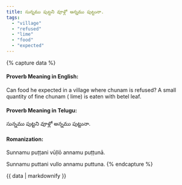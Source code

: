 ```yaml
---
title: సున్నము పుట్టని వూళ్లో అన్నము పుట్టునా.
tags:
  - "village"
  - "refused"
  - "lime"
  - "food"
  - "expected"
---
```


{% capture data %}
#### Proverb Meaning in English:
Can food he expected in a village where chunam is refused?
A small quantity of fine chunam ( lime) is eaten with betel leaf.

#### Proverb Meaning in Telugu:
సున్నము పుట్టని వూళ్లో అన్నము పుట్టునా.

#### Romanization:
Sunnamu puṭṭani vūḷlō annamu puṭṭunā.

Sunnamu puttani vullo annamu puttuna.
{% endcapture %}

{{ data | markdownify }}

